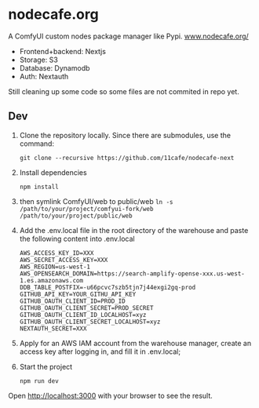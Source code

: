 # nodecafe.org

A ComfyUI custom nodes package manager like Pypi. www.nodecafe.org/

- Frontend+backend: Nextjs
- Storage: S3
- Database: Dynamodb
- Auth: Nextauth

Still cleaning up some code so some files are not commited in repo yet.

## Dev

1. Clone the repository locally. Since there are submodules, use the command:

   ```
   git clone --recursive https://github.com/11cafe/nodecafe-next
   ```

2. Install dependencies

   ```
   npm install
   ```

3. then symlink ComfyUI/web to public/web
   `ln -s /path/to/your/project/comfyui-fork/web /path/to/your/project/public/web`
4. Add the .env.local file in the root directory of the warehouse and paste the
   following content into .env.local

   ```
   AWS_ACCESS_KEY_ID=XXX
   AWS_SECRET_ACCESS_KEY=XXX
   AWS_REGION=us-west-1
   AWS_OPENSEARCH_DOMAIN=https://search-amplify-opense-xxx.us-west-1.es.amazonaws.com
   DDB_TABLE_POSTFIX=-u66pcvc7szb5tjn7j44exgi2gq-prod
   GITHUB_API_KEY=YOUR_GITHU_API_KEY
   GITHUB_OAUTH_CLIENT_ID=PROD_ID
   GITHUB_OAUTH_CLIENT_SECRET=PROD_SECRET
   GITHUB_OAUTH_CLIENT_ID_LOCALHOST=xyz
   GITHUB_OAUTH_CLIENT_SECRET_LOCALHOST=xyz
   NEXTAUTH_SECRET=XXX
   ```

5. Apply for an AWS IAM account from the warehouse manager, create an access key
   after logging in, and fill it in .env.local;
6. Start the project

   ```
   npm run dev
   ```

Open [http://localhost:3000](http://localhost:3000) with your browser to see the
result.

